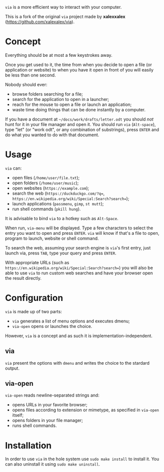 `via` is a more efficient way to interact with your computer.

This is a fork of the original `via` project made by **xalexxalex** (https://github.com/xalexalex/via).

# Concept

Everything should be at most a few keystrokes away.

Once you get used to it, the time from when you decide to open a file (or application or website) to when you have it open in front of you will easily be less than one second.

Nobody should ever:

- browse folders searching for a file;
- search for the application to open in a launcher;
- reach for the mouse to open a file or launch an application;
- waste time doing things that can be done instantly by a computer.

If you have a document at `~/docs/work/drafts/letter.odt` you should _not_ hunt for it in your file manager and open it. You should run `via` (`Alt-space`), type "let" (or "work odt", or any combination of substrings), press `ENTER` and do what you wanted to do with that document.

# Usage

`via` can:

- open files (`/home/user/file.txt`);
- open folders (`/home/user/music`);
- open websites (`https://example.com`);
- search the web (`https://duckduckgo.com/?q=`, `https://en.wikipedia.org/wiki/Special:Search?search=`);
- launch applications (`passmenu`, `gimp`, `st mutt`);
- run shell commands (`pkill hung`).

It is advisable to bind `via` to a hotkey such as `Alt-Space`.

When run, `via-menu` will be displayed. Type a few characters to select the entry you want to open and press `ENTER`. `via` will know if that's a file to open, program to launch, website or shell command.

To search the web, assuming your search engine is `via`'s first entry, just launch via, press `TAB`, type your query and press `ENTER`.

With appropriate URLs (such as `https://en.wikipedia.org/wiki/Special:Search?search=`) you will also be able to use `via` to run custom web searches and have your browser open the result directly.

# Configuration

`via` is made up of two parts:

- `via` generates a list of menu options and executes dmenu;
- `via-open` opens or launches the choice.

However, `via` is a concept and as such it is implementation-independent.

## via

`via` present the options with `dmenu` and writes the choice to the stardard output.

## via-open

`via-open` reads newline-separated strings and:

- opens URLs in your favorite browser;
- opens files according to extension or mimetype, as specified in `via-open` itself;
- opens folders in your file manager;
- runs shell commands.

# Installation

In order to use `via` in the hole system use `sudo make install` to install it. You can also uninstall it using `sudo make uninstall`.
